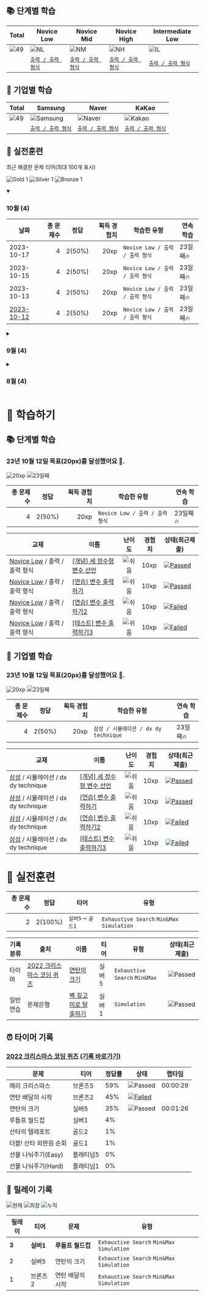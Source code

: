 ## 📚 단계별 학습
|Total|Novice Low|Novice Mid|Novice High|Intermediate Low|
|---|---|---|---|---|
|![49](https://img.shields.io/badge/해결한_문제-49-%235cb85c.svg?for-the-badge)|![NL](https://progress-bar.dev/32/?scale=395&title=NL&width=120&color=dea61d&suffix=/395&)|![NM](https://progress-bar.dev/6/?scale=241&title=NM&width=120&color=ae2b35&suffix=/241&)|![NH](https://progress-bar.dev/6/?scale=242&title=NH&width=120&color=763568&suffix=/242&)|![IL](https://progress-bar.dev/5/?scale=138&title=IL&width=120&color=264348&suffix=/138&)|
||[`출력 / 출력 형식`](https://codetree.ai)|[`출력 / 출력 형식`](https://codetree.ai)|[`출력 / 출력 형식`](https://codetree.ai)|[`출력 / 출력 형식`](https://codetree.ai)|

## 🚀 기업별 학습
|Total|Samsung|Naver|KaKao|
|---|---|---|---|
|![49](https://img.shields.io/badge/해결한_문제-49-%235cb85c.svg?for-the-badge)|![Samsung](https://progress-bar.dev/32/?scale=395&title=Samsung&width=120&color=102E8E&suffix=/395&)|![Naver](https://progress-bar.dev/6/?scale=241&title=Naver&width=120&color=07CF5D&suffix=/241&)|![Kakao](https://progress-bar.dev/6/?scale=242&title=Kakao&width=120&color=FFCD00&suffix=/242&)|
||[`출력 / 출력 형식`](https://codetree.ai)|[`출력 / 출력 형식`](https://codetree.ai)|[`출력 / 출력 형식`](https://codetree.ai)|


## 🥇 실전훈련
최근 해결한 문제 티어(최대 100개 표시)

![Gold 1](https://img.shields.io/badge/Gold_1-%23FFC433.svg) ![Silver 1](https://img.shields.io/badge/Silver_1-%23394960.svg) ![Bronze 1](https://img.shields.io/badge/Bronze_1-%23394960.svg)

<details open>
  <summary><h3>10월 (4)</h3></summary>
  
  |날짜|총 문제수|정답|획득 경험치|학습한 유형|연속 학습|
  |---|---:|---|---:|---|---|
  |2023-10-17|4|2(50%)|20xp|`Novice Low / 출력 / 출력 형식`|23일째🔥|
  |2023-10-15|4|2(50%)|20xp|`Novice Low / 출력 / 출력 형식`|23일째🔥|
  |2023-10-13|4|2(50%)|20xp|`Novice Low / 출력 / 출력 형식`|23일째🔥|
  |[2023-10-12](https://github.com/chaht01/codetree-TILs/blob/main/231012/README.md)|4|2(50%)|20xp|`Novice Low / 출력 / 출력 형식`|23일째🔥|
</details>

<details>
  <summary><h3>9월 (4)</h3></summary>
  
  |날짜|총 문제수|정답|획득 경험치|학습한 유형|연속 학습|
  |---|---:|---|---:|---|---|
  |2023-09-17|4|2(50%)|20xp|`Novice Low / 출력 / 출력 형식`|23일째🔥|
  |2023-09-15|4|2(50%)|20xp|`Novice Low / 출력 / 출력 형식`|23일째🔥|
  |2023-09-13|4|2(50%)|20xp|`Novice Low / 출력 / 출력 형식`|23일째🔥|
  |[2023-09-12](https://github.com/chaht01/codetree-TILs/blob/main/231012/README.md)|4|2(50%)|20xp|`Novice Low / 출력 / 출력 형식`|23일째🔥|
</details>

<details>
  <summary><h3>8월 (4)</h3></summary>
  
  |날짜|총 문제수|정답|획득 경험치|학습한 유형|연속 학습|
  |---|---:|---|---:|---|---|
  |2023-08-17|4|2(50%)|20xp|`Novice Low / 출력 / 출력 형식`|23일째🔥|
  |2023-08-15|4|2(50%)|20xp|`Novice Low / 출력 / 출력 형식`|23일째🔥|
  |2023-08-13|4|2(50%)|20xp|`Novice Low / 출력 / 출력 형식`|23일째🔥|
  |[2023-08-12](https://github.com/chaht01/codetree-TILs/blob/main/231012/README.md)|4|2(50%)|20xp|`Novice Low / 출력 / 출력 형식`|23일째🔥|
</details>


# 📖 학습하기 

## 📚 단계별 학습
### 23년 10월 12일 목표(20px)를 달성했어요 🥳.

![20xp](https://img.shields.io/badge/EXP-20xp-%235cb85c.svg?for-the-badge)
![23일째](https://img.shields.io/badge/연속학습-23일째-%23E34F26.svg?for-the-badge)

|총 문제수|정답|획득 경험치|학습한 유형|연속 학습|
|---:|---|---:|---|---|
|4|2(50%)|20xp|`Novice Low / 출력 / 출력 형식`|23일째🔥|

|교재|이름|난이도|경험치|상태(최근제출)|
|---|---|:---:|---|---|
|[Novice Low](https://www.codetree.ai/missions?missionId=4) / 출력 / 출력 형식|[[개념] 세 정수형 변수 선언](https://www.codetree.ai/missions/4/problems/declaration-of-three-natural-numbers/introduction)|![쉬움](https://img.shields.io/badge/쉬움-%235cb85c.svg?for-the-badge)|10xp|[![Passed](https://img.shields.io/badge/Passed-%23009D27.svg)]([231012/five/five.py](https://github.com/chaht01/codetree-TILs/blob/ab41844ad9143e037bc6791ed7e23be29f3f6319/231012/five/five.py))|
|[Novice Low](https://www.codetree.ai/missions?missionId=4) / 출력 / 출력 형식|[[연습] 변수 출력하기](https://www.codetree.ai/missions/4/problems/outputing-variables/description)|![쉬움](https://img.shields.io/badge/쉬움-%235cb85c.svg?for-the-badge)|10xp|[![Passed](https://img.shields.io/badge/Passed-%23009D27.svg)]([231012/five/five.py](https://github.com/chaht01/codetree-TILs/blob/ab41844ad9143e037bc6791ed7e23be29f3f6319/231012/five/five.py))|
|[Novice Low](https://www.codetree.ai/missions?missionId=4) / 출력 / 출력 형식|[[연습] 변수 출력하기2](https://www.codetree.ai/missions/4/problems/outputing-variables/description)|![쉬움](https://img.shields.io/badge/쉬움-%235cb85c.svg?for-the-badge)|10xp|[![Failed](https://img.shields.io/badge/Failed-%23D24D57.svg)]([231012/five/five.py](https://github.com/chaht01/codetree-TILs/blob/ab41844ad9143e037bc6791ed7e23be29f3f6319/231012/five/five.py))|
|[Novice Low](https://www.codetree.ai/missions?missionId=4) / 출력 / 출력 형식|[[테스트] 변수 출력하기3](https://www.codetree.ai/missions/4/problems/outputing-variables-3/description)|![쉬움](https://img.shields.io/badge/쉬움-%235cb85c.svg?for-the-badge)|10xp|[![Failed](https://img.shields.io/badge/Failed-%23D24D57.svg)]([231012/five/five.py](https://github.com/chaht01/codetree-TILs/blob/ab41844ad9143e037bc6791ed7e23be29f3f6319/231012/five/five.py))|


## 🚀 기업별 학습
### 23년 10월 12일 목표(20px)를 달성했어요 🥳.

![20xp](https://img.shields.io/badge/EXP-20xp-%235cb85c.svg?for-the-badge)
![23일째](https://img.shields.io/badge/연속학습-23일째-%23E34F26.svg?for-the-badge)

|총 문제수|정답|획득 경험치|학습한 유형|연속 학습|
|---:|---|---:|---|---|
|4|2(50%)|20xp|`삼성 / 시뮬레이션 / dx dy technique`|23일째🔥|

|교재|이름|난이도|경험치|상태(최근제출)|
|---|---|:---:|---|---|
|[삼성](https://www.codetree.ai/cote/home?missionId=13) / 시뮬레이션 / dx dy technique|[[개념] 세 정수형 변수 선언](https://www.codetree.ai/missions/4/problems/declaration-of-three-natural-numbers/introduction)|![쉬움](https://img.shields.io/badge/쉬움-%235cb85c.svg?for-the-badge)|10xp|[![Passed](https://img.shields.io/badge/Passed-%23009D27.svg)]([231012/five/five.py](https://github.com/chaht01/codetree-TILs/blob/ab41844ad9143e037bc6791ed7e23be29f3f6319/231012/five/five.py))|
|[삼성](https://www.codetree.ai/cote/home?missionId=13) / 시뮬레이션 / dx dy technique|[[연습] 변수 출력하기](https://www.codetree.ai/missions/4/problems/outputing-variables/description)|![쉬움](https://img.shields.io/badge/쉬움-%235cb85c.svg?for-the-badge)|10xp|[![Passed](https://img.shields.io/badge/Passed-%23009D27.svg)]([231012/five/five.py](https://github.com/chaht01/codetree-TILs/blob/ab41844ad9143e037bc6791ed7e23be29f3f6319/231012/five/five.py))|
|[삼성](https://www.codetree.ai/cote/home?missionId=13) / 시뮬레이션 / dx dy technique|[[연습] 변수 출력하기2](https://www.codetree.ai/missions/4/problems/outputing-variables/description)|![쉬움](https://img.shields.io/badge/쉬움-%235cb85c.svg?for-the-badge)|10xp|[![Failed](https://img.shields.io/badge/Failed-%23D24D57.svg)]([231012/five/five.py](https://github.com/chaht01/codetree-TILs/blob/ab41844ad9143e037bc6791ed7e23be29f3f6319/231012/five/five.py))|
|[삼성](https://www.codetree.ai/cote/home?missionId=13) / 시뮬레이션 / dx dy technique|[[테스트] 변수 출력하기3](https://www.codetree.ai/missions/4/problems/outputing-variables-3/description)|![쉬움](https://img.shields.io/badge/쉬움-%235cb85c.svg?for-the-badge)|10xp|[![Failed](https://img.shields.io/badge/Failed-%23D24D57.svg)]([231012/five/five.py](https://github.com/chaht01/codetree-TILs/blob/ab41844ad9143e037bc6791ed7e23be29f3f6319/231012/five/five.py))|


# 🥇 실전훈련
|총 문제수|정답|티어|유형|
|---:|---|---|---|
|2|2(100%)|`실버5` ~ `골드1`|`Exhaustive Search` `Min&Max` `Simulation`|

|기록분류|출처|이름|티어|유형|상태(최근제출)|
|---|---|---|---|---|---|
|타이머|[2022 크리스마스 코딩 퀴즈](https://www.codetree.ai/training-field/mock-tests)|[연탄의 크기](https://www.codetree.ai/problems/size-of-briquette/description)|실버5|`Exhaustive Search` `Min&Max`|![Passed](https://img.shields.io/badge/Passed-%23009D27.svg)|
|일반연습|문제은행|[벽 짚고 미로 탈출하기](https://www.codetree.ai/problems/escape-maze-with-wall-following/description)|실버1|`Simulation`|![Passed](https://img.shields.io/badge/Passed-%23009D27.svg)|


## ⏰ 타이머 기록
### [2022 크리스마스 코딩 퀴즈](https://www.codetree.ai/training-field/mock-tests) [(기록 바로가기)](https://www.codetree.ai/training-field/my-records/timer/2707)
|문제|티어|정답률|상태|랩타임|
|---|---|---|---|---|
|메리 크리스마스|브론즈5|59%|![Passed](https://img.shields.io/badge/Passed-%23009D27.svg)|00:00:29|
|연탄 배달의 시작|브론즈2|45%|[![Failed](https://img.shields.io/badge/Failed-%23D24D57.svg)]([231012/five/five.py](https://github.com/chaht01/codetree-TILs/blob/ab41844ad9143e037bc6791ed7e23be29f3f6319/231012/five/five.py))||
|연탄의 크기|실버5|35%|![Passed](https://img.shields.io/badge/Passed-%23009D27.svg)|00:01:26|
|루돌프 월드컵|실버1|4%|||
|산타의 텔레포트|골드2|1%|||
|더블! 산타 외판원 순회|골드1|1%|||
|선물 나눠주기(Easy)|플래티넘5|0%|||
|선물 나눠주기(Hard)|플래티넘1|0%|||


## 🏃 릴레이 기록
![현재](https://img.shields.io/badge/현재_릴레이-3-%235cb85c.svg?for-the-badge)
![최장](https://img.shields.io/badge/최장_릴레이-10-%23E34F26.svg?for-the-badge)
![누적](https://img.shields.io/badge/누적_릴레이-16-%2300599C.svg?for-the-badge)

|릴레이|티어|문제|유형|
|---|---|---|---|
|**3**|**실버1**|**루돌프 월드컵**|`Exhaustive Search` `Min&Max` `Simulation`|
|2|실버5|연탄의 크기|`Exhaustive Search` `Min&Max` `Simulation`|
|1|브론즈2|연탄 배달의 시작|`Exhaustive Search` `Min&Max` `Simulation`|
